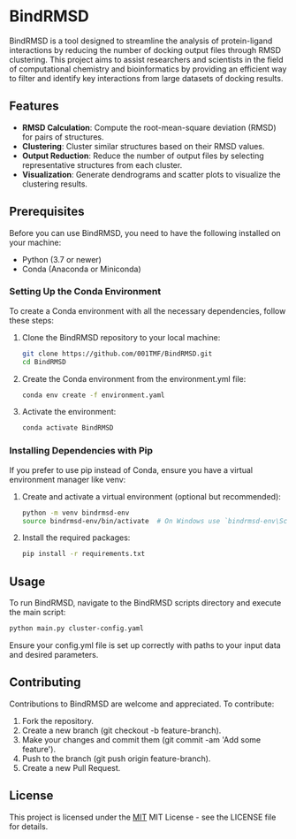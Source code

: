 # BindRMSD

BindRMSD is a tool designed to streamline the analysis of protein-ligand interactions by reducing the number of docking output files through RMSD clustering. This project aims to assist researchers and scientists in the field of computational chemistry and bioinformatics by providing an efficient way to filter and identify key interactions from large datasets of docking results.

## Features

- **RMSD Calculation**: Compute the root-mean-square deviation (RMSD) for pairs of structures.
- **Clustering**: Cluster similar structures based on their RMSD values.
- **Output Reduction**: Reduce the number of output files by selecting representative structures from each cluster.
- **Visualization**: Generate dendrograms and scatter plots to visualize the clustering results.

## Prerequisites

Before you can use BindRMSD, you need to have the following installed on your machine:
- Python (3.7 or newer)
- Conda (Anaconda or Miniconda)




### Setting Up the Conda Environment

To create a Conda environment with all the necessary dependencies, follow these steps:

1. Clone the BindRMSD repository to your local machine:
   ```bash
   git clone https://github.com/001TMF/BindRMSD.git
   cd BindRMSD
   ```
2. Create the Conda environment from the environment.yml file:
   ```bash
   conda env create -f environment.yaml
   ```
3. Activate the environment:
   ```bash
   conda activate BindRMSD
   ```

### Installing Dependencies with Pip
If you prefer to use pip instead of Conda, ensure you have a virtual environment manager like venv:

1. Create and activate a virtual environment (optional but recommended):
   ```bash
   python -m venv bindrmsd-env
   source bindrmsd-env/bin/activate  # On Windows use `bindrmsd-env\Scripts\activate`
   ```
2. Install the required packages:
   ```bash
   pip install -r requirements.txt
   ```
   
## Usage
To run BindRMSD, navigate to the BindRMSD scripts directory and execute the main script:

```bash
python main.py cluster-config.yaml
```
Ensure your config.yml file is set up correctly with paths to your input data and desired parameters.

## Contributing

Contributions to BindRMSD are welcome and appreciated. To contribute:

   1. Fork the repository.
   2. Create a new branch (git checkout -b feature-branch). 
   3. Make your changes and commit them (git commit -am 'Add some feature').
   4. Push to the branch (git push origin feature-branch).
   5. Create a new Pull Request.


## License

This project is licensed under the [MIT](https://choosealicense.com/licenses/mit/) MIT License - see the LICENSE file for details.

